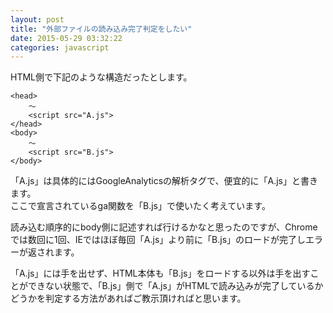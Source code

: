 ```yaml
---
layout: post
title: "外部ファイルの読み込み完了判定をしたい"
date: 2015-05-29 03:32:22
categories: javascript
---
```

<p>HTML側で下記のような構造だったとします。</p>

<pre><code>&lt;head&gt;
    ～
    &lt;script src="A.js"&gt;
&lt;/head&gt;
&lt;body&gt;
    ～
    &lt;script src="B.js"&gt;
&lt;/body&gt;
</code></pre>

<p>「A.js」は具体的にはGoogleAnalyticsの解析タグで、便宜的に「A.js」と書きます。<br>
ここで宣言されているga関数を「B.js」で使いたく考えています。</p>

<p>読み込む順序的にbody側に記述すれば行けるかなと思ったのですが、Chromeでは数回に1回、IEではほぼ毎回「A.js」より前に「B.js」のロードが完了しエラーが返されます。</p>

<p>「A.js」には手を出せず、HTML本体も「B.js」をロードする以外は手を出すことができない状態で、「B.js」側で「A.js」がHTMLで読み込みが完了しているかどうかを判定する方法があればご教示頂ければと思います。</p>
